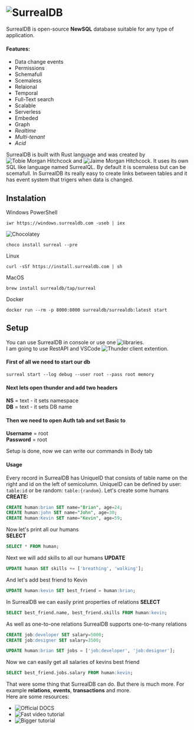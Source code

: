# ![SurrealDB](https://surrealdb.com/)
SurrealDB is open-source __NewSQL__ database suitable for any type of application.
#### Features:
- Data change events
- Permissions
- Schemafull
- Scemaless
- Relaional
- Temporal
- Full-Text search
- Scalable
- Serverless
- Embeded
- Graph
- _Realtime_
- _Multi-tenant_
- _Acid_

SurrealDB is built with Rust language and was created by ![Tobie Morgan Hitchcock](https://www.linkedin.com/in/tobiemorganhitchcock/) and 
![Jaime Morgan Hitchcock](https://www.linkedin.com/in/jaimemorganhitchcock/). It uses its own SQL like language named SurrealQL. By default it is scemaless 
but can be scemafull. In SurrealDB its really easy to create links between tables and it has event system that trigers when data is changed.

## Instalation
Windows
PowerShell
```shell
iwr https://windows.surrealdb.com -useb | iex
```
![Chocolatey](https://community.chocolatey.org/packages/surreal)
```shell
choco install surreal --pre
```
Linux
```shell
curl -sSf https://install.surrealdb.com | sh
```
MacOS
```shell
brew install surrealdb/tap/surreal
```
Docker
```shell
docker run --rm -p 8000:8000 surrealdb/surrealdb:latest start
```
## Setup
You can use SurrealDB in console or use one ![libraries](https://surrealdb.com/docs/integration/libraries).  
I am going to use RestAPI and VSCode ![Thunder client](https://www.thunderclient.com/) extention.

#### First of all we need to start our db 
```shell
surreal start --log debug --user root --pass root memory
```
#### Next lets open thunder and add two headers
__NS__ = text - it sets namespace  
__DB__ = text - it sets DB name  

#### Then we need to open Auth tab and set Basic to
__Username__ = root  
__Password__ = root

Setup is done, now we can write our commands in Body tab

#### Usage
Every record in SurrealDB has UniqueID that consists of table name on the right and id on the left of semicolumn. UniqueID can be defined by user: `table:id` or be random: `table:{random}`.
Let's create some humans  
__CREATE:__
```sql
CREATE human:brian SET name="Brian", age=24;
CREATE human:john SET name="John", age=30;
CREATE human:Kevin SET name="Kevin", age=59;
```  
Now let's print all our humans  
__SELECT__
```sql
SELECT * FROM human;
```  
Next we will add skills to all our humans
__UPDATE__
```sql
UPDATE human SET skills += ['breathing', 'walking'];
```  
And let's add best friend to Kevin
```sql
UPDATE human:kevin SET best_friend = human:brian;
```
In SurrealDB we can easily print properties of relations
__SELECT__
```sql
SELECT best_friend.name, best_friend.skills FROM human:kevin;
```  
As well as one-to-one relations SurrealDB supports one-to-many relations
```sql
CREATE job:developer SET salary=5000;
CREATE job:designer SET salary=3500;

UPDATE human:brian SET jobs = ['job:developer', 'job:designer'];
```
Now we can easily get all salaries of kevins best friend
```sql
SELECT best_friend.jobs.salary FROM human:kevin;
```

That were some thing that SurrealDB can do. But there is much more. For example __relations__, __events__, __transactions__ and more.  
Here are some resources:
- ![Official DOCS](https://surrealdb.com/docs)
- ![Fast video tutorial](https://www.youtube.com/watch?v=LCAIkx1p1k0)
- ![_Bigger tutorial_](https://www.youtube.com/watch?v=D41jb4DDIdA)
